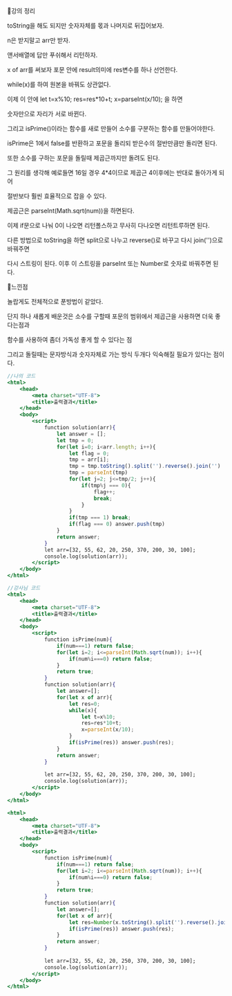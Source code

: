 📌강의 정리

toString을 해도 되지만 숫자자체를 몫과 나머지로 뒤집어보자.

n은 받지말고 arr만 받자.

앤서배열에 답만 푸쉬해서 리턴하자.

x of arr를 써보자 포문 안에 result의미에 res변수를 하나 선언한다.

while(x)를 하여 원본을 바꿔도 상관없다.

이제 이 안에 let t=x%10; res=res*10+t; x=parseInt(x/10); 을 하면

숫자만으로 자리가 서로 바뀐다.

그리고 isPrime()이라는 함수를 새로 만들어 소수를 구분하는 함수를 만들어야한다.

isPrime은 1에서 false를 반환하고 포문을 돌리되 받은수의 절반만큼만 돌리면 된다.

또한 소수를 구하는 포문을 돌릴때 제곱근까지만 돌려도 된다. 

그 원리를 생각해 예로들면 16일 경우 4*4이므로 제곱근 4이후에는 반대로 돌아가게 되어

절반보다 훨씬 효율적으로 잡을 수 있다.

제곱근은 parseInt(Math.sqrt(num))을 하면된다.

이제 if문으로 나눠 0이 나오면 리턴폴스하고 무사히 다나오면 리턴트루하면 된다.

다른 방법으로 toString을 하면 split으로 나누고 reverse()로 바꾸고 다시 join('')으로 바꿔주면

다시 스트링이 된다. 이후 이 스트링을 parseInt 또는 Number로 숫자로 바꿔주면 된다.

📌느낀점

놀랍게도 전체적으로 푼방법이 같았다.

단지 하나 새롭게 배운것은 소수를 구할때 포문의 범위에서 제곱근을 사용하면 더욱 좋다는점과

함수를 사용하여 좀더 가독성 좋게 할 수 있다는 점

그리고 돌릴때는 문자방식과 숫자자체로 가는 방식 두개다 익숙해질 필요가 있다는 점이다.

```jsx
//나의 코드
<html>
    <head>
        <meta charset="UTF-8">
        <title>출력결과</title>
    </head>
    <body>
        <script>
            function solution(arr){
                let answer = [];
                let tmp = 0;
                for(let i=0; i<arr.length; i++){
                    let flag = 0;
                    tmp = arr[i];
                    tmp = tmp.toString().split('').reverse().join('')
                    tmp = parseInt(tmp)
                    for(let j=2; j<=tmp/2; j++){
                        if(tmp%j === 0){
                            flag++;
                            break;
                        }
                    }
                    if(tmp === 1) break;
                    if(flag === 0) answer.push(tmp)
                }
                return answer;
            }
            let arr=[32, 55, 62, 20, 250, 370, 200, 30, 100];
            console.log(solution(arr));
        </script>
    </body>
</html>
```

```jsx
//강사님 코드
<html>
    <head>
        <meta charset="UTF-8">
        <title>출력결과</title>
    </head>
    <body>
        <script>
            function isPrime(num){
                if(num===1) return false;
                for(let i=2; i<=parseInt(Math.sqrt(num)); i++){
                    if(num%i===0) return false;
                }
                return true;
            }
            function solution(arr){
                let answer=[];
                for(let x of arr){
                    let res=0;
                    while(x){
                        let t=x%10;
                        res=res*10+t;
                        x=parseInt(x/10);
                    }
                    if(isPrime(res)) answer.push(res);
                }
                return answer;
            }
            
            let arr=[32, 55, 62, 20, 250, 370, 200, 30, 100];
            console.log(solution(arr));
        </script>
    </body>
</html>

<html>
    <head>
        <meta charset="UTF-8">
        <title>출력결과</title>
    </head>
    <body>
        <script>
            function isPrime(num){
                if(num===1) return false;
                for(let i=2; i<=parseInt(Math.sqrt(num)); i++){
                    if(num%i===0) return false;
                }
                return true;
            }
            function solution(arr){
                let answer=[];
                for(let x of arr){
                    let res=Number(x.toString().split('').reverse().join(''));
                    if(isPrime(res)) answer.push(res);
                }
                return answer;
            }
            
            let arr=[32, 55, 62, 20, 250, 370, 200, 30, 100];
            console.log(solution(arr));
        </script>
    </body>
</html>
```
